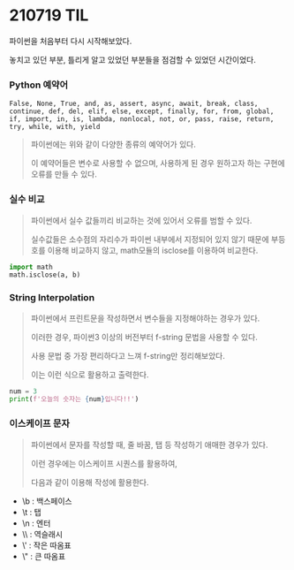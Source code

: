 # 210719 TIL

파이썬을 처음부터 다시 시작해보았다.

놓치고 있던 부분, 틀리게 알고 있었던 부분들을 점검할 수 있었던 시간이었다.



### Python 예약어

```
False, None, True, and, as, assert, async, await, break, class, continue, def, del, elif, else, except, finally, for, from, global, if, import, in, is, lambda, nonlocal, not, or, pass, raise, return, try, while, with, yield
```

> 파이썬에는 위와 같이 다양한 종류의 예약어가 있다. 
>
> 이 예약어들은 변수로 사용할 수 없으며, 사용하게 된 경우 원하고자 하는 구현에 오류를 만들 수 있다.



### 실수 비교

> 파이썬에서 실수 값들끼리 비교하는 것에 있어서 오류를 범할 수 있다.
>
> 실수값들은 소수점의 자리수가 파이썬 내부에서 지정되어 있지 않기 때문에 부등호를 이용해 비교하지 않고, math모듈의 isclose를 이용하여 비교한다.

```python
import math
math.isclose(a, b)
```



### String Interpolation

> 파이썬에서 프린트문을 작성하면서 변수들을 지정해야하는 경우가 있다.
>
> 이러한 경우, 파이썬3 이상의 버전부터  f-string 문법을 사용할 수 있다.
>
> 사용 문법 중 가장 편리하다고 느껴 f-string만 정리해보았다.
>
> 이는 이런 식으로 활용하고 출력한다.

```python
num = 3
print(f'오늘의 숫자는 {num}입니다!!')
```



### 이스케이프 문자

> 파이썬에서 문자를 작성할 때, 줄 바꿈, 탭 등 작성하기 애매한 경우가 있다.
>
> 이런 경우에는 이스케이프 시퀀스를 활용하여,
>
> 다음과 같이 이용해 작성에 활용한다.

* \b : 백스페이스
* \t : 탭
* \n : 엔터
* \\\ : 역슬래시
* \\' : 작은 따옴표
* \\" : 큰 따옴표